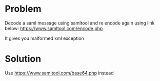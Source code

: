 # Problem

Decode a saml message using samltool and re encode again using link below:
https://www.samltool.com/encode.php

It gives you malformed xml exception

# Solution

Use https://www.samltool.com/base64.php instead
